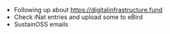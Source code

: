- Following up about https://digitalinfrastructure.fund 
- Check iNat entries and upload some to eBird
- SustainOSS emails
